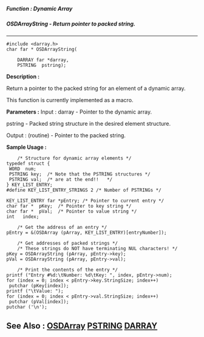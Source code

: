 ##### Function : Dynamic Array
##### OSDArrayString - Return pointer to packed string.
---
```
#include <darray.h>
char far * OSDArrayString(

	DARRAY far *darray,
	PSTRING  pstring);
```
**Description :**

Return a pointer to the packed string for an element of a dynamic array.

This function is currently implemented as a macro.

**Parameters :**
Input :
darray  -  Pointer to the dynamic array.

pstring  -  Packed string structure in the desired element structure.

Output :
(routine)  -  Pointer to the packed string.



**Sample Usage :**
```
	/* Structure for dynamic array elements */
typedef struct {
 WORD  num;
 PSTRING key;  /* Note that the PSTRING structures */
 PSTRING val;  /* are at the end!!   */
} KEY_LIST_ENTRY;
#define KEY_LIST_ENTRY_STRINGS 2 /* Number of PSTRINGs */

KEY_LIST_ENTRY far *pEntry; /* Pointer to current entry */
char far *  pKey;  /* Pointer to key string */
char far *  pVal;  /* Pointer to value string */
int   index;

	/* Get the address of an entry */
pEntry = &(OSDArray (pArray, KEY_LIST_ENTRY)[entryNumber]);

	/* Get addresses of packed strings */
	/* These strings do NOT have terminating NUL characters! */
pKey = OSDArrayString (pArray, pEntry->key);
pVal = OSDArrayString (pArray, pEntry->val);

	/* Print the contents of the entry */
printf ("Entry #%d:\tNumber: %d\tKey: ", index, pEntry->num);
for (index = 0; index < pEntry->key.StringSize; index++)
 putchar (pKey[index]);
printf ("\tValue: ");
for (index = 0; index < pEntry->val.StringSize; index++)
 putchar (pVal[index]);
putchar ('\n');

```
**See Also :**
[OSDArray](/reference/Func/OSDArray)
[PSTRING](/reference/Data/PSTRING)
[DARRAY](/reference/Data/DARRAY)
---
